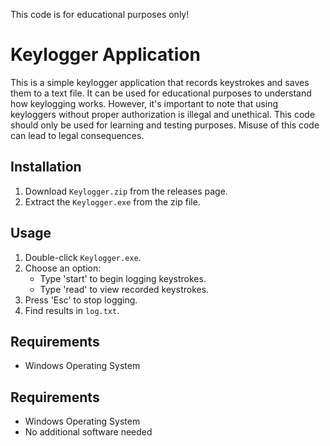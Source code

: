 This code is for educational purposes only!

# Keylogger Application

This is a simple keylogger application that records keystrokes and saves them to a text file. It can be used for educational purposes to understand how keylogging works. However, it's important to note that using keyloggers without proper authorization is illegal and unethical. This code should only be used for learning and testing purposes. Misuse of this code can lead to legal consequences.

## Installation
1. Download `Keylogger.zip` from the releases page.
2. Extract the `Keylogger.exe` from the zip file.

## Usage
1. Double-click `Keylogger.exe`.
2. Choose an option:
   - Type 'start' to begin logging keystrokes.
   - Type 'read' to view recorded keystrokes.
3. Press 'Esc' to stop logging.
4. Find results in `log.txt`.

## Requirements
- Windows Operating System

## Requirements
- Windows Operating System
- No additional software needed